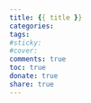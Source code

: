 ```yaml
---
title: {{ title }}
categories:
tags:
#sticky:
#cover:
comments: true
toc: true
donate: true
share: true
---
```


